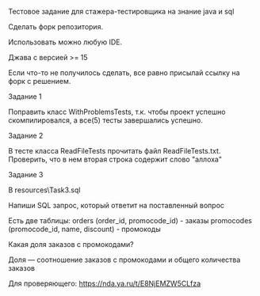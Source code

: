 Тестовое задание для стажера-тестировщика на знание java и sql

Сделать форк репозитория.

Иcпользовать можно любую IDE.

Джава с версией >= 15

Если что-то не получилось сделать, все равно присылай ссылку на форк с решением.

Задание 1

Поправить класс WithProblemsTests, т.к. чтобы проект успешно скомпилировался,
а все(5) тесты завершались успешно.

Задание 2

В тесте класса ReadFileTests прочитать файл ReadFileTests.txt.
Проверить, что в нем вторая строка содержит слово "аллоха"

Задание 3

В resources\Task3.sql

Напиши SQL запрос, который ответит на поставленный вопрос

Есть две таблицы:
orders (order_id, promocode_id) - заказы
promocodes (promocode_id, name, discount) - промокоды

Какая доля заказов с промокодами?

Доля — соотношение заказов с промокодами и общего количества заказов


Для проверяющего:
https://nda.ya.ru/t/E8NjEMZW5CLfza